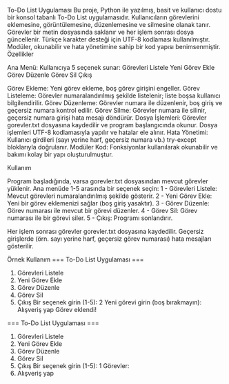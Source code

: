 To-Do List Uygulaması
Bu proje, Python ile yazılmış, basit ve kullanıcı dostu bir konsol tabanlı To-Do List uygulamasıdır. Kullanıcıların görevlerini eklemesine, görüntülemesine, düzenlemesine ve silmesine olanak tanır. Görevler bir metin dosyasında saklanır ve her işlem sonrası dosya güncellenir. Türkçe karakter desteği için UTF-8 kodlaması kullanılmıştır. Modüler, okunabilir ve hata yönetimine sahip bir kod yapısı benimsenmiştir.
Özellikler

Ana Menü: Kullanıcıya 5 seçenek sunar:
Görevleri Listele
Yeni Görev Ekle
Görev Düzenle
Görev Sil
Çıkış


Görev Ekleme: Yeni görev ekleme, boş görev girişini engeller.
Görev Listeleme: Görevler numaralandırılmış şekilde listelenir; liste boşsa kullanıcı bilgilendirilir.
Görev Düzenleme: Görevler numara ile düzenlenir, boş giriş ve geçersiz numara kontrol edilir.
Görev Silme: Görevler numara ile silinir, geçersiz numara girişi hata mesajı döndürür.
Dosya İşlemleri: Görevler gorevler.txt dosyasına kaydedilir ve program başlangıcında okunur. Dosya işlemleri UTF-8 kodlamasıyla yapılır ve hatalar ele alınır.
Hata Yönetimi: Kullanıcı girdileri (sayı yerine harf, geçersiz numara vb.) try-except bloklarıyla doğrulanır.
Modüler Kod: Fonksiyonlar kullanılarak okunabilir ve bakımı kolay bir yapı oluşturulmuştur.


Kullanım

Program başladığında, varsa gorevler.txt dosyasından mevcut görevler yüklenir.
Ana menüde 1-5 arasında bir seçenek seçin:
1 - Görevleri Listele: Mevcut görevleri numaralandırılmış şekilde gösterir.
2 - Yeni Görev Ekle: Yeni bir görev eklemenizi sağlar (boş giriş yasaktır).
3 - Görev Düzenle: Görev numarası ile mevcut bir görevi düzenler.
4 - Görev Sil: Görev numarası ile bir görevi siler.
5 - Çıkış: Programı sonlandırır.


Her işlem sonrası görevler gorevler.txt dosyasına kaydedilir.
Geçersiz girişlerde (örn. sayı yerine harf, geçersiz görev numarası) hata mesajları gösterilir.

Örnek Kullanım
=== To-Do List Uygulaması ===
1. Görevleri Listele
2. Yeni Görev Ekle
3. Görev Düzenle
4. Görev Sil
5. Çıkış
Bir seçenek girin (1-5): 2
Yeni görevi girin (boş bırakmayın): Alışveriş yap
Görev eklendi!

=== To-Do List Uygulaması ===
1. Görevleri Listele
2. Yeni Görev Ekle
3. Görev Düzenle
4. Görev Sil
5. Çıkış
Bir seçenek girin (1-5): 1
Görevler:
1. Alışveriş yap
